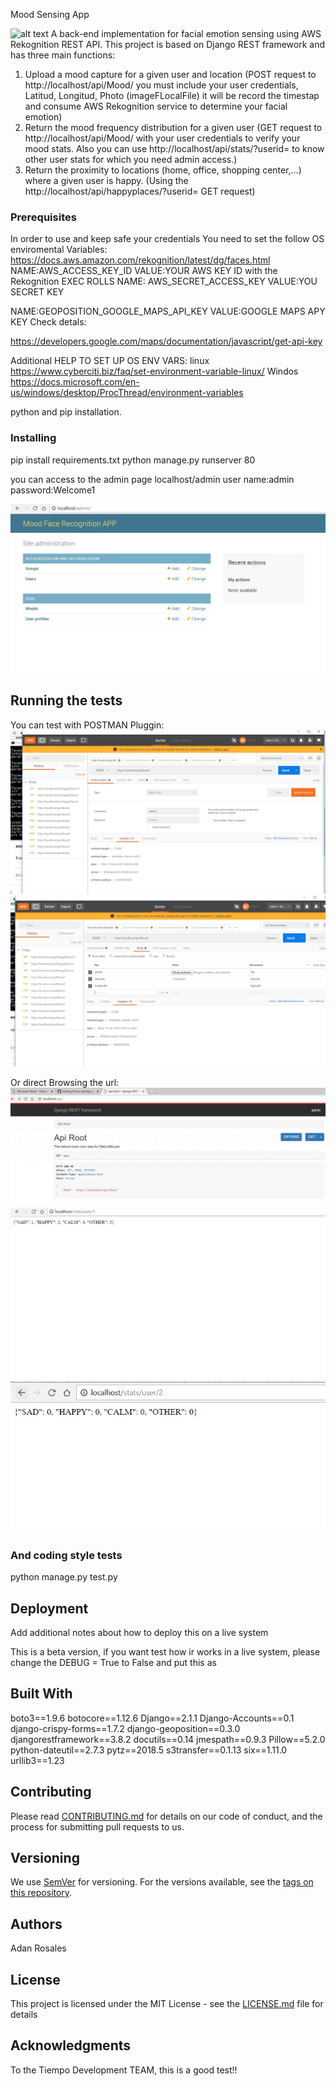 Mood Sensing App


![alt text](https://docs.aws.amazon.com/rekognition/latest/dg/images/sample-detect-faces.png)
A back-end implementation for facial emotion sensing using AWS Rekognition REST API. This project is based on Django REST framework and has three main functions:

1) Upload a mood capture for a given user and location (POST request to http://localhost/api/Mood/ you must include
 your user credentials, Latitud, Longitud, Photo (imageFLocalFile) it will be record the timestap and 
 consume AWS Rekognition service to determine your facial emotion)
2) Return the mood frequency distribution for a given user (GET request to http://localhost/api/Mood/ with your user credentials to verify your mood stats. Also you can use http://localhost/api/stats/?userid= to know other user stats for which you need admin access.)
3) Return the proximity to locations (home, office, shopping center,…) where a given user is happy. (Using the http://localhost/api/happyplaces/?userid= GET request)


### Prerequisites
In order to use and keep safe your credentials
You need to set the follow OS enviromental Variables:
https://docs.aws.amazon.com/rekognition/latest/dg/faces.html
NAME:AWS_ACCESS_KEY_ID
VALUE:YOUR AWS KEY ID  with the Rekognition EXEC ROLLS
NAME: AWS_SECRET_ACCESS_KEY 
VALUE:YOU SECRET KEY


NAME:GEOPOSITION_GOOGLE_MAPS_API_KEY
VALUE:GOOGLE MAPS APY  KEY
Check detals:

https://developers.google.com/maps/documentation/javascript/get-api-key

Additional HELP TO SET UP OS ENV VARS:
linux https://www.cyberciti.biz/faq/set-environment-variable-linux/
Windos https://docs.microsoft.com/en-us/windows/desktop/ProcThread/environment-variables

python and pip installation.

### Installing

pip install requirements.txt 
python manage.py runserver 80


you can access to the admin page 
localhost/admin
user name:admin
password:Welcome1

![Admin Scren](https://raw.githubusercontent.com/adankro/Mood-sensing-app/master/Admin.JPG)
## Running the tests
You can test with POSTMAN Pluggin:
![POST MAN Auth](https://raw.githubusercontent.com/adankro/Mood-sensing-app/master/POSTMAN1.JPG)
![POST MAN TEST](https://raw.githubusercontent.com/adankro/Mood-sensing-app/master/POSTMAN2.JPG)

Or direct Browsing the url:
![moods API](https://raw.githubusercontent.com/adankro/Mood-sensing-app/master/Moods.JPG)
![STATS 1](https://raw.githubusercontent.com/adankro/Mood-sensing-app/master/stats1.JPG)
![STATS 2](https://raw.githubusercontent.com/adankro/Mood-sensing-app/master/stats2.JPG)


### And coding style tests

python manage.py test.py

## Deployment

Add additional notes about how to deploy this on a live system

This is a beta version, if you want test how ir works in a live system, please change the DEBUG = True to False
and put this as 

## Built With

boto3==1.9.6
botocore==1.12.6
Django==2.1.1
Django-Accounts==0.1
django-crispy-forms==1.7.2
django-geoposition==0.3.0
djangorestframework==3.8.2
docutils==0.14
jmespath==0.9.3
Pillow==5.2.0
python-dateutil==2.7.3
pytz==2018.5
s3transfer==0.1.13
six==1.11.0
urllib3==1.23



## Contributing

Please read [CONTRIBUTING.md](https://gist.github.com/PurpleBooth/b24679402957c63ec426) for details on our code of conduct, and the process for submitting pull requests to us.

## Versioning

We use [SemVer](http://semver.org/) for versioning. For the versions available, see the [tags on this repository](https://github.com/your/project/tags). 

## Authors

Adan Rosales
## License

This project is licensed under the MIT License - see the [LICENSE.md](LICENSE.md) file for details

## Acknowledgments

To the Tiempo Development TEAM, this is a good test!!
